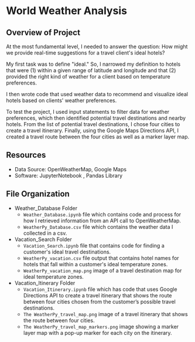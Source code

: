 # World Weather Analysis

## Overview of Project

At the most fundamental level, I needed to answer the question: How might we provide real-time suggestions for a travel client's ideal hotels? 

My first task was to define "ideal." So, I narrowed my definition to hotels that were (1) within a given range of latitude and longitude and that (2) provided the right kind of weather for a client based on temperature preferences.

I then wrote code that used weather data to recommend and visualize ideal hotels based on clients' weather preferences.

To test the project, I used input statements to filter data for weather preferences, which then identified potential travel destinations and nearby hotels. 
From the list of potential travel destinations, I chose four cities to create a travel itinerary. 
Finally, using the Google Maps Directions API, I created a travel route between the four cities as well as a marker layer map.

## Resources

- Data Source: OpenWeatherMap, Google Maps
- Software: JupyterNotebook , Pandas Library

## File Organization
- Weather_Database Folder
  - `Weather_Database.ipynb` file which contains code and process for how I retrieved information from an API call to OpenWeatherMap.
  - `WeatherPy_Database.csv` file which contains the weather data I collected in a csv.
- Vacation_Search Folder
  - `Vacation_Search.ipynb` file that contains code for finding a customer's ideal travel destinations.
  - `WeatherPy_vacation.csv` file output that contains hotel names for hotels that fall within a customer's ideal temperature zones.
  - `WeatherPy_vacation_map.png` image of a travel destination map for ideal temperature zones.
- Vacation_Itinerary Folder
  - `Vacation_Itinerary.ipynb` file which has code that uses Google Directions API to create a travel itinerary that shows the route between four cities chosen from the customer’s possible travel destinations.
  - `The WeatherPy_travel_map.png` image of a travel itinerary that shows the route between four cities.
  - `The WeatherPy_travel_map_markers.png` image showing a marker layer map with a pop-up marker for each city on the itinerary.

